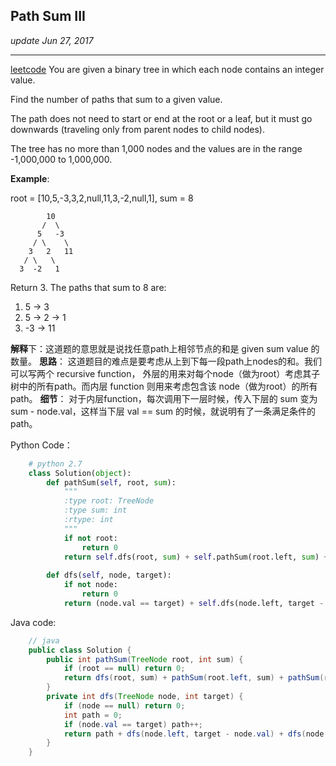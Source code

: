 ## Path Sum III
_update Jun 27, 2017_

---
[leetcode](https://leetcode.com/problems/path-sum-iii/#/description)
You are given a binary tree in which each node contains an integer value.

Find the number of paths that sum to a given value.

The path does not need to start or end at the root or a leaf, but it must go downwards (traveling only from parent nodes to child nodes).

The tree has no more than 1,000 nodes and the values are in the range -1,000,000 to 1,000,000.

**Example**:

root = [10,5,-3,3,2,null,11,3,-2,null,1], sum = 8

            10
           /  \
          5   -3
         / \    \
        3   2   11
       / \   \
      3  -2   1

Return 3. The paths that sum to 8 are:

1.  5 -> 3
2.  5 -> 2 -> 1
3. -3 -> 11

**解释**下：这道题的意思就是说找任意path上相邻节点的和是 given sum value 的数量。
**思路**： 这道题目的难点是要考虑从上到下每一段path上nodes的和。我们可以写两个 recursive function， 外层的用来对每个node（做为root）考虑其子树中的所有path。而内层 function 则用来考虑包含该 node（做为root）的所有path。
**细节**： 对于内层function，每次调用下一层时候，传入下层的 sum 变为 sum - node.val，这样当下层 val == sum 的时候，就说明有了一条满足条件的path。

Python Code：
```python
    # python 2.7
    class Solution(object):
        def pathSum(self, root, sum):
            """
            :type root: TreeNode
            :type sum: int
            :rtype: int
            """
            if not root:
                return 0
            return self.dfs(root, sum) + self.pathSum(root.left, sum) + self.pathSum(root.right, sum)
            
        def dfs(self, node, target):
            if not node: 
                return 0
            return (node.val == target) + self.dfs(node.left, target - node.val) + self.dfs(node.right, target - node.val)
```
Java code:
```java
    // java
    public class Solution {
        public int pathSum(TreeNode root, int sum) {
            if (root == null) return 0;
            return dfs(root, sum) + pathSum(root.left, sum) + pathSum(root.right, sum);
        }
        private int dfs(TreeNode node, int target) {
            if (node == null) return 0;
            int path = 0;
            if (node.val == target) path++;
            return path + dfs(node.left, target - node.val) + dfs(node.right, target - node.val);
        }
    }
```